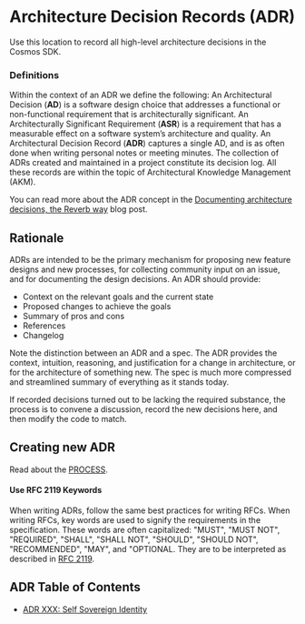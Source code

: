 # Architecture Decision Records (ADR)

Use this location to record all high-level architecture decisions in the Cosmos SDK.
### Definitions

Within the context of an ADR we define the following:
An Architectural Decision (**AD**) is a software design choice that addresses a functional or non-functional requirement that is architecturally significant.
An Architecturally Significant Requirement (**ASR**) is a requirement that has a measurable effect on a software system’s architecture and quality.
An Architectural Decision Record (**ADR**) captures a single AD, and is as often done when writing personal notes or meeting minutes. The collection of ADRs created and maintained in a project constitute its decision log. All these records are within the topic of Architectural Knowledge Management (AKM).

You can read more about the ADR concept in the [Documenting architecture decisions, the Reverb way](https://product.reverb.com/documenting-architecture-decisions-the-reverb-way-a3563bb24bd0#.78xhdix6t) blog post.

## Rationale

ADRs are intended to be the primary mechanism for proposing new feature designs and new processes, for collecting community input on an issue, and for documenting the design decisions.
An ADR should provide:

- Context on the relevant goals and the current state
- Proposed changes to achieve the goals
- Summary of pros and cons
- References
- Changelog

Note the distinction between an ADR and a spec. The ADR provides the context, intuition, reasoning, and
justification for a change in architecture, or for the architecture of something
new. The spec is much more compressed and streamlined summary of everything as
it stands today.

If recorded decisions turned out to be lacking the required substance, the process is to convene a discussion, record the new decisions here, and then modify the code to match.

## Creating new ADR

Read about the [PROCESS](./PROCESS.md).

#### Use RFC 2119 Keywords

When writing ADRs, follow the same best practices for writing RFCs. When writing RFCs, key words are used to signify the requirements in the specification. These words are often capitalized: "MUST", "MUST NOT", "REQUIRED", "SHALL", "SHALL NOT", "SHOULD", "SHOULD NOT", "RECOMMENDED", "MAY", and "OPTIONAL. They are to be interpreted as described in [RFC 2119](https://datatracker.ietf.org/doc/html/rfc2119).

## ADR Table of Contents

- [ADR XXX: Self Sovereign Identity](./adr-001-self-sovereign-identity.md)
